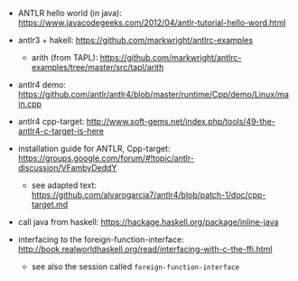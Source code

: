 
  * ANTLR hello world (in java): https://www.javacodegeeks.com/2012/04/antlr-tutorial-hello-word.html

  * antlr3 + hakell: https://github.com/markwright/antlrc-examples
    * arith (from TAPL): https://github.com/markwright/antlrc-examples/tree/master/src/tapl/arith
  * antlr4 demo: https://github.com/antlr/antlr4/blob/master/runtime/Cpp/demo/Linux/main.cpp
  * antlr4 cpp-target: http://www.soft-gems.net/index.php/tools/49-the-antlr4-c-target-is-here

  * installation guide for ANTLR, Cpp-target: https://groups.google.com/forum/#!topic/antlr-discussion/VFambyDeddY
    * see adapted text: https://github.com/alvarogarcia7/antlr4/blob/patch-1/doc/cpp-target.md

  * call java from haskell: https://hackage.haskell.org/package/inline-java
  * interfacing to the foreign-function-interface: http://book.realworldhaskell.org/read/interfacing-with-c-the-ffi.html
    * see also the session called `foreign-function-interface`

